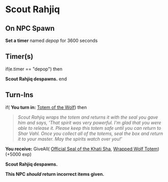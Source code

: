 # Scout Rahjiq
## On NPC Spawn

**Set a timer** named *depop* for 3600 seconds
## Timer(s)

if(e.timer == "depop") then


**Scout Rahjiq despawns.**
end

## Turn-Ins





if( **You turn in:** [Totem of the Wolf](/item/9034)) then


>*Scout Rahjiq wraps the totem and returns it with the seal you gave him and says, 'That spirit was very powerful. I'm glad that you were able to release it. Please keep this totem safe until you can return to Shar Vahl. Once you collect all of the totems, seal the box and return it to your master. May the spirits watch over you!'*


 **You receive:** GiveAll( [Official Seal of the Khati Sha](/item/9031), [Wrapped Wolf Totem](/item/9035)) (+5000 exp)


**Scout Rahjiq despawns.**

**This NPC *should* return incorrect items given.**
